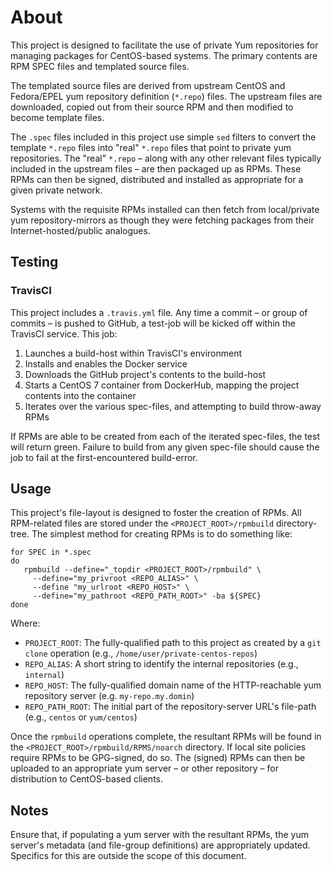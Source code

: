 # About

This project is designed to facilitate the use of private Yum repositories for managing packages for CentOS-based systems. The primary contents are RPM SPEC files and templated source files.

The templated source files are derived from upstream CentOS and Fedora/EPEL yum repository definition (`*.repo`) files. The upstream files are downloaded, copied out from their source RPM and then modified to become template files.

The `.spec` files included in this project use simple `sed` filters to convert the template `*.repo` files into "real" `*.repo` files that point to private yum repositories. The "real" `*.repo` &ndash; along with any other relevant files typically included in the upstream files &ndash; are then packaged up as RPMs. These RPMs can then be signed, distributed and installed as appropriate for a given private network.

Systems with the requisite RPMs installed can then fetch from local/private yum repository-mirrors as though they were fetching packages from their Internet-hosted/public analogues.

## Testing

### TravisCI

This project includes a `.travis.yml` file. Any time a commit &ndash; or group of commits &ndash; is pushed to GitHub, a test-job will be kicked off within the TravisCI service. This job:

1. Launches a build-host within TravisCI's environment
1. Installs and enables the Docker service
1. Downloads the GitHub project's contents to the build-host
1. Starts a CentOS 7 container from DockerHub, mapping the project contents into the container
1. Iterates over the various spec-files, and attempting to build throw-away RPMs

If RPMs are able to be created from each of the iterated spec-files, the test will return green. Failure to build from any given spec-file should cause the job to fail at the first-encountered build-error.

## Usage

This project's file-layout is designed to foster the creation of RPMs. All RPM-related files are stored under the `<PROJECT_ROOT>/rpmbuild` directory-tree. The simplest method for creating RPMs is to do something like:

~~~
for SPEC in *.spec
do
   rpmbuild --define="_topdir <PROJECT_ROOT>/rpmbuild" \
     --define="my_privroot <REPO_ALIAS>" \
     --define "my_urlroot <REPO_HOST>" \
     --define="my_pathroot <REPO_PATH_ROOT>" -ba ${SPEC}
done
~~~

Where:

* `PROJECT_ROOT`: The fully-qualified path to this project as created by a `git clone` operation (e.g., `/home/user/private-centos-repos`)
* `REPO_ALIAS`: A short string to identify the internal repositories (e.g., `internal`)
* `REPO_HOST`: The fully-qualified domain name of the HTTP-reachable yum repository server (e.g. `my-repo.my.domin`)
* `REPO_PATH_ROOT`: The initial part of the repository-server URL's file-path (e.g., `centos` or `yum/centos`)

Once the `rpmbuild` operations complete, the resultant RPMs will be found in the `<PROJECT_ROOT>/rpmbuild/RPMS/noarch` directory. If local site policies require RPMs to be GPG-signed, do so. The (signed) RPMs can then be uploaded to an appropriate yum server &ndash; or other repository &ndash; for distribution to CentOS-based clients.

## Notes

Ensure that, if populating a yum server with the resultant RPMs, the yum server's metadata (and file-group definitions) are appropriately updated. Specifics for this are outside the scope of this document.
